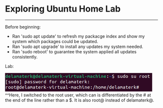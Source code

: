 # Exploring Ubuntu Home Lab

---

Before beginning:
- Ran 'sudo apt update' to refresh my packacge index and show my system which packages could be updated.
- Ran 'sudo apt upgrade' to install any updates my system needed.
- Ran 'sudo reboot' to guarantee the system applied all updates consistently.

Lab:

![Switch to Root User Command](images/l1q4.png)
^^Here, I switched to the root user, which can is differentiated by the # at the end of the line rather than a $. It is also root@ instead of delamaterk@.


